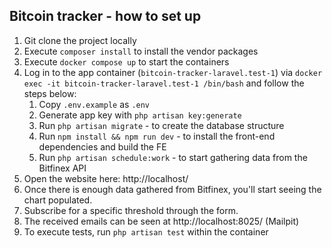 ## Bitcoin tracker - how to set up

1. Git clone the project locally
2. Execute `composer install` to install the vendor packages
3. Execute `docker compose up` to start the containers
4. Log in to the app container (`bitcoin-tracker-laravel.test-1`) via `docker exec -it bitcoin-tracker-laravel.test-1 /bin/bash` and follow the steps below:
   1. Copy `.env.example` as `.env`
   2. Generate app key with `php artisan key:generate`
   3. Run `php artisan migrate` - to create the database structure
   4. Run `npm install && npm run dev` - to install the front-end dependencies and build the FE
   5. Run `php artisan schedule:work` - to start gathering data from the Bitfinex API
5. Open the website here: http://localhost/
6. Once there is enough data gathered from Bitfinex, you'll start seeing the chart populated.
7. Subscribe for a specific threshold through the form.
8. The received emails can be seen at http://localhost:8025/ (Mailpit)
9. To execute tests, run `php artisan test` within the container
